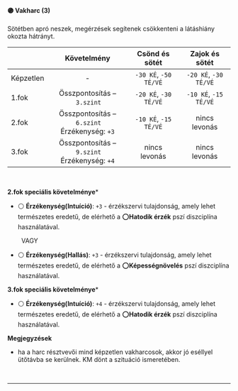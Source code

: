#### 🟣 Vakharc (3)

Sötétben apró neszek, megérzések segítenek csökkenteni a látáshiány okozta hátrányt.

| |  Követelmény | Csönd és sötét | Zajok és sötét |
| :----------- | :-----------: | :-----------: | :-----------: |
| Képzetlen | - | `-30 KÉ`, `-50 TÉ/VÉ` | `-20 KÉ`, `-30 TÉ/VÉ` |
| 1.fok | Összpontosítás&nbsp;–&nbsp;`3.szint` | `-20 KÉ`, `-30 TÉ/VÉ` | `-10 KÉ`, `-15 TÉ/VÉ` |
| 2.fok | Összpontosítás&nbsp;–&nbsp;`6.szint`<br />Érzékenység: `+3` | `-10 KÉ`, `-15 TÉ/VÉ` | nincs levonás |
| 3.fok | Összpontosítás&nbsp;–&nbsp;`9.szint`<br />Érzékenység: `+4` | nincs levonás | nincs levonás |

<br />

**2.fok speciális követelménye***

- ⚪ **Érzékenység(Intuíció)**: `+3` - érzékszervi tulajdonság, amely lehet természetes eredetű, de elérhető a ⭕**Hatodik érzék** pszí diszciplína használatával.

&nbsp;&nbsp;&nbsp;&nbsp;&nbsp;&nbsp;&nbsp;&nbsp;VAGY

- ⚪ **Érzékenység(Hallás)**: `+3` - érzékszervi tulajdonság, amely lehet természetes eredetű, de elérhető a  ⭕**Képességnövelés** pszí diszciplína használatával.

**3.fok speciális követelménye***

- ⚪ **Érzékenység(Intuíció)**: `+4` - érzékszervi tulajdonság, amely lehet természetes eredetű, de elérhető a ⭕**Hatodik érzék** pszí diszciplína használatával.

**Megjegyzések**

- ha a harc résztvevői mind képzetlen vakharcosok, akkor jó eséllyel ütőtávba se kerülnek. KM dönt a szituáció ismeretében.

<br />

---
